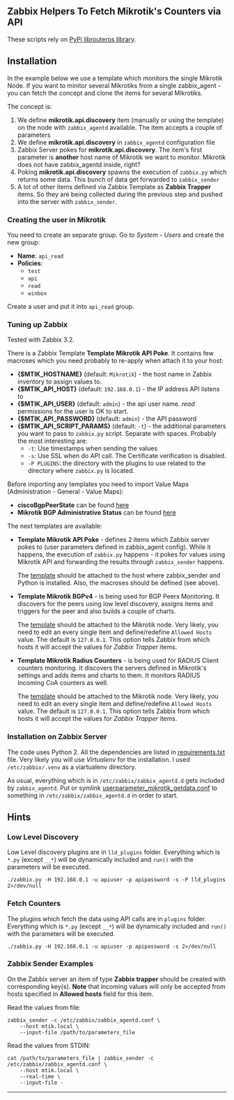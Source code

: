 Zabbix Helpers To Fetch Mikrotik's Counters via API
---------------------------------------------------

These scripts rely on [PyPi librouteros library].

## Installation

In the example below we use a template which monitors the single Mikrotik Node. If you want to minitor several Mikrotiks 
from a single zabbix_agent - you can fetch the concept and clone the items for several Mikrotiks.

The concept is:

1. We define **mikrotik.api.discovery** item (manually or using the template) on the node with `zabbix_agentd` available. 
  The item accepts a couple of parameters
2. We define **mikrotik.api.discovery** in `zabbix_agentd` configuration file
3. Zabbix Server pokes for **mikrotik.api.discovery**. The item's first parameter is **another** host name  of Mikrotik 
  we want to monitor. Mikrotik does not have zabbix_agentd inside, right?
4. Poking **mikrotik.api.discovery** spawns the execution of `zabbix.py` which returns some data. This bunch of data get
  forwarded to `zabbix_sender`
5. A lot of other items defined via Zabbix Template as **Zabbix Trapper** items. So they are being collected during the 
  previous step and pushed into the server with `zabbix_sender`.

### Creating the user in Mikrotik
You need to create an separate group. Go to *System* - *Users* and create the new group:

* **Name**: `api_read`
* **Policies**:
  * `test`
  * `api`
  * `read`
  * `winbox`

Create a user and put it into `api_read` group.

### Tuning up Zabbix

Tested with Zabbix 3.2.

There is a Zabbix Template **Template Mikrotik API Poke**. It contains few macroses which you need probably to re-apply
when attach it to your host:

- **{$MTIK_HOSTNAME}** (default: `Mikrotik`) - the host name in Zabbix inventory to assign values to.
- **{$MTIK_API_HOST}** (default: `192.168.0.1`) - the IP address API listens to
- **{$MTIK_API_USER}** (default: `admin`) - the api user name. *read* permissions for the user is OK to start.
- **{$MTIK_API_PASSWORD}** (default: `admin`) - the API password
- **{$MTIK_API_SCRIPT_PARAMS}** (default: `-t`) - the additional parameters you want to pass to `zabbix.py` script.
  Separate with spaces. Probably the most interesting are:
    * `-t`: Use timestamps when sending the values
    * `-s`: Use SSL when do API call. The Certificate verification is disabled.
    * `-P PLUGINS`: the directory with the plugins to use related to the directory where `zabbix.py` is located.


Before importing any templates you need to import Value Maps (Administration - General - Value Maps):

* **ciscoBgpPeerState** can be found [here][ciscoBgpPeerState value maps]
* **Mikrotik BGP Administrative Status** can be found [here][Mikrotik BGP Administrative Status value maps]

The next templates are available:

* **Template Mikrotik API Poke** - defines 2 items which Zabbix server pokes to (user parameters defined in zabbix_agent
  config). While it happens, the execution of `zabbix.py` happens - it pokes for values using Mikrotik API and 
  forwarding the results through `zabbix_sender` happens.
  
  The [template][Template Mikrotik API Poke] should be attached to the host where zabbix_sender and Python is installed.
  Also, the macroses should be defined (see above).

* **Template Mikrotik BGPv4** - is being used for BGP Peers Monitoring. It discovers for the peers using low level 
  discovery, assigns items and triggers for the peer and also builds a couple of charts.
  
  The [template][Template Mikrotik BGPv4] should be attached to the Mikrotik node.
  Very likely, you need to edit an every single item and define/redefine `Allowed Hosts` value. The default is 
  `127.0.0.1`. This option tells Zabbix from which hosts it will accept the values for *Zabbix Trapper* items.

* **Template Mikrotik Radius Counters** - is being used for RADIUS Client counters monitoring. It discovers the servers
  defined in Mikrotik's settings and adds items and charts to them. It monitors RADIUS Incoming CoA counters as well. 
  
  The [template][Template Mikrotik Radius Counters] should be attached to 
  the Mikrotik node. Very likely, you need to edit an every single item and define/redefine `Allowed Hosts` value. 
  The default is `127.0.0.1`. This option tells Zabbix from which hosts it will accept the values for *Zabbix Trapper* 
  items.

### Installation on Zabbix Server

The code uses Python 2. All the dependencies are listed in [requirements.txt](requirements.txt) file.
Very likely you will use *Virtualenv* for the installation. I used `/etc/zabbix/.venv` as a viartualenv directory.

As usual, everything which is in `/etc/zabbix/zabbix_agentd.d` gets included by `zabbix_agentd`. Put or symlink 
[userparameter_mikrotik_getdata.conf](zabbix_agentd.d/userparameter_mikrotik_getdata.conf) to something in 
`/etc/zabbix/zabbix_agentd.d` in order to start.


## Hints

### Low Level Discovery

Low Level discovery plugins are in `lld_plugins` folder. Everything which is `*.py` (except `__*`) will be dynamically 
included and `run()` with the parameters will be executed. 

    ./zabbix.py -H 192.168.0.1 -u apiuser -p apipassword -s -P lld_plugins 2>/dev/null

### Fetch Counters

The plugins which fetch the data using API calls are in `plugins` folder. Everything which is `*.py` (except `__*`) will
be dynamically included and `run()` with the parameters will be executed. 

    ./zabbix.py -H 192.168.0.1 -u apiuser -p apipassword -s 2>/dev/null

### Zabbix Sender Examples

On the Zabbix server an item of type **Zabbix trapper** should be created with corresponding key(s). 
**Note** that incoming values will only be accepted from hosts specified in **Allowed hosts** field for this item.  

Read the values from file:

    zabbix_sender -c /etc/zabbix/zabbix_agentd.conf \
        --host mtik.local \
        --input-file /path/to/parameters_file

Read the values from STDIN:

    cat /path/to/parameters_file | zabbix_sender -c /etc/zabbix/zabbix_agentd.conf \
        --host mtik.local \
        --real-time \
        --input-file -

---

[PyPi librouteros library]: https://pypi.org/project/librouteros/

[ciscoBgpPeerState value maps]: zabbix_templates/zbx_valuemaps_bgp_status.xml
[Mikrotik BGP Administrative Status value maps]: zabbix_templates/zbx_valuemaps_mtik_bgp_admin_status.xml

[Template Mikrotik API Poke]: zabbix_templates/zbx_template_API_Poke.xml
[Template Mikrotik BGPv4]: zabbix_templates/zbx_template_BGP.xml
[Template Mikrotik Radius Counters]: zabbix_templates/zbx_template_Radius_Counters.xml
